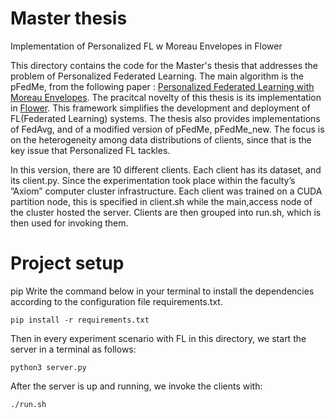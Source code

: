 # Master thesis
Implementation of Personalized FL w Moreau Envelopes in Flower

This directory contains the code for the Master's thesis that addresses the problem of Personalized Federated Learning.
The main algorithm is the pFedMe, from the following paper : [Personalized Federated Learning with Moreau
Envelopes](https://arxiv.org/pdf/2006.08848.pdf). The pracitcal novelty of this thesis is its implementation in [Flower](https://flower.dev/).
This framework simplifies the development and deployment of FL(Federated Learning) systems. The thesis also provides implementations of FedAvg, and of a modified version of pFedMe, pFedMe_new.
The focus is on the heterogeneity among data distributions of clients, since that is the key issue that Personalized FL tackles. 

In this version, there are 10 different clients. Each client has its dataset, and its client.py. Since the experimentation took place within the faculty’s ”Axiom” computer cluster infrastructure. Each client was trained on a CUDA partition node, this is specified in client.sh while the main,access node of the cluster hosted the server. Clients are then grouped into run.sh, which is then used for invoking them.


# Project setup
pip
Write the command below in your terminal to install the dependencies according to the configuration file requirements.txt.
```
pip install -r requirements.txt
```
Then in every experiment scenario with FL in this directory, we start the server in a terminal as follows:
```
python3 server.py
```
After the server is up and running, we invoke the clients with:
```
./run.sh
```
